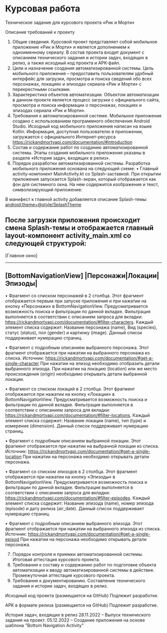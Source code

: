 # Курсовая работа
Техническое задание для курсового проекта «Рик и Морти»

Описание требований к проекту
1.	Общие сведения.
Курсовой проект представляет собой мобильное приложение «Рик и Морти» и является дополнением к одноименному сериалу. В состав проекта входит документ с описанием технического задания и истории задач, входящих в релиз, а также исходный код проекта и APK-файл.
2.	Цели и назначение создания автоматизированной системы.
Цель мобильного приложения – предоставить пользователям удобный интерфейс для загрузки, просмотра и поиска сведений обо всех персонажах, локациях и эпизодах сериала «Рик и Морти» с перекрестными ссылками.
3.	Характеристика объектов автоматизации.
Объектом автоматизации в данном проекте является процесс загрузки с официального сайта, просмотра и поиска информации о персонажах, локациях и эпизодах сериала «Рик и Морти».
4.	Требования к автоматизированной системе.
Мобильное приложение создано с использованием программного обеспечения Android Studio. Исходный код мобильного приложения написан на языке Kotlin. Информация, доступная пользователю в приложении, загружается с официального Интернет-ресурса https://rickandmortyapi.com/documentation/#introduction
5.	Состав и содержание работ по созданию автоматизированной системы.
Этапы создания мобильного приложения указаны в разделе «История задач, входящих в релиз».
6.	Порядок разработки автоматизированной системы.
Разработка мобильного приложения основана на следующей схеме:
•	Главный activity-компонент MainActivity.kt со Splash-заставкой. При открытии приложения запускается Splash-экран, который отображается как фон для системного окна. На нем содержится изображение и текст, символизирующий приложение:

В манифест к главной activity добавляется описание Splash-темы:
<android:theme=@style/SplashTheme>

После загрузки приложения происходит смена Splash-темы и отображается главный layout-компонент activity_main.xml со следующей структурой:
---------------------------
[Главное окно]



---------------------------
[BottomNavigationView]
|Персонажи|Локации|Эпизоды|
---------------------------

•	Фрагмент со списком персонажей в 2 столбца. Этот фрагмент отображается первым при запуске приложения и при нажатии на кнопку «Персонажи» в BottomNavigationView. Предусматривается возможность поиска и фильтрации по данной вкладке. Фильтрация выполняется в соответствии с описанием запроса для вкладки: https://rickandmortyapi.com/documentation/#filter-characters. Каждый элемент списка содержит: Название персонажа (name), Вид (species), статус (status), пол (gender) и картинку (image). Данный список поддерживает нумерацию страниц.

•	Фрагмент с подробным описанием выбранного персонажа. Этот фрагмент отображается при нажатии на выбранного персонажа из списка. Источник:
https://rickandmortyapi.com/documentation/#get-a-single-character
При нажатии на эпизод необходимо отобразить детали выбранного
эпизода. При нажатии на локацию (location) или же место происхождения (origin) необходимо открывать детали выбранной локации.

•	Фрагмент со списком локаций в 2 столбца. Этот фрагмент отображается при нажатии на кнопку «Локации» в BottomNavigationView. Предусматривается возможность поиска и фильтрации по данной вкладке. Фильтрация выполняется в соответствии с описанием запроса для вкладки: https://rickandmortyapi.com/documentation/#filter-locations. Каждый элемент списка содержит: Название локации (name), тип (type) и измерение (dimension). Данный список поддерживает нумерацию страниц.

•	Фрагмент с подробным описанием выбранной локации. Этот фрагмент отображается при нажатии на выбранной локации из списка. Источник:
https://rickandmortyapi.com/documentation/#get-a-single-location
При нажатии на персонажа необходимо открывать детали
персонажа.

•	Фрагмент со списком эпизодов в 2 столбца. Этот фрагмент отображается при нажатии на кнопку «Эпизоды» в BottomNavigationView. Предусматривается возможность поиска и фильтрации по данной вкладке. Фильтрация выполняется в соответствии с описанием запроса для вкладки: https://rickandmortyapi.com/documentation/#filter-episodes. Каждый элемент списка содержит: Название эпизода (name), номер эпизода (episode) и дату релиза (air_date). Данный список поддерживает нумерацию страниц.

•	Фрагмент с подробным описанием выбранного эпизода. Этот фрагмент отображается при нажатии на выбранного эпизода из списка. Источник:
https://rickandmortyapi.com/documentation/#get-a-single-episod
При нажатии на персонажа необходимо открывать детали
персонажа.

7.	Порядок контроля и приемки автоматизированной системы.
Итоговая аттестация курсового проекта.
8.	Требования к составу и содержанию работ по подготовке объекта автоматизации к вводу автоматизированной системы в действие.
Промежуточная аттестация курсового проекта.
9.	Требования к документированию.
Составление технического задания и истории задач, входящих в релиз.

Исходный код проекта (размещается на GitHub)
Подлежит разработке.

APK в формате релиза (размещается на GitHub)
Подлежит разработке.

История задач, входящих в релиз
28.11.2022 – Выпуск технического задания на проект.
05.12.2022 – Создание приложения на основе шаблона "Bottom Navigation Activity"